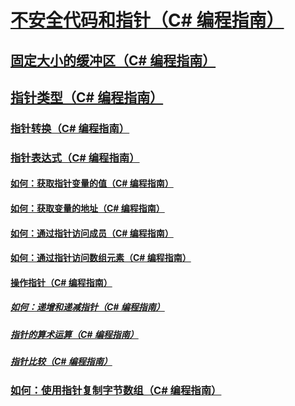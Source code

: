 # [不安全代码和指针（C# 编程指南）](index.md)
## [固定大小的缓冲区（C# 编程指南）](fixed-size-buffers.md)
## [指针类型（C# 编程指南）](pointer-types.md)
### [指针转换（C# 编程指南）](pointer-conversions.md)
### [指针表达式（C# 编程指南）](pointer-expressions.md)
#### [如何：获取指针变量的值（C# 编程指南）](how-to-obtain-the-value-of-a-pointer-variable.md)
#### [如何：获取变量的地址（C# 编程指南）](how-to-obtain-the-address-of-a-variable.md)
#### [如何：通过指针访问成员（C# 编程指南）](how-to-access-a-member-with-a-pointer.md)
#### [如何：通过指针访问数组元素（C# 编程指南）](how-to-access-an-array-element-with-a-pointer.md)
#### [操作指针（C# 编程指南）](manipulating-pointers.md)
##### [如何：递增和递减指针（C# 编程指南）](how-to-increment-and-decrement-pointers.md)
##### [指针的算术运算（C# 编程指南）](arithmetic-operations-on-pointers.md)
##### [指针比较（C# 编程指南）](pointer-comparison.md)
### [如何：使用指针复制字节数组（C# 编程指南）](how-to-use-pointers-to-copy-an-array-of-bytes.md)
